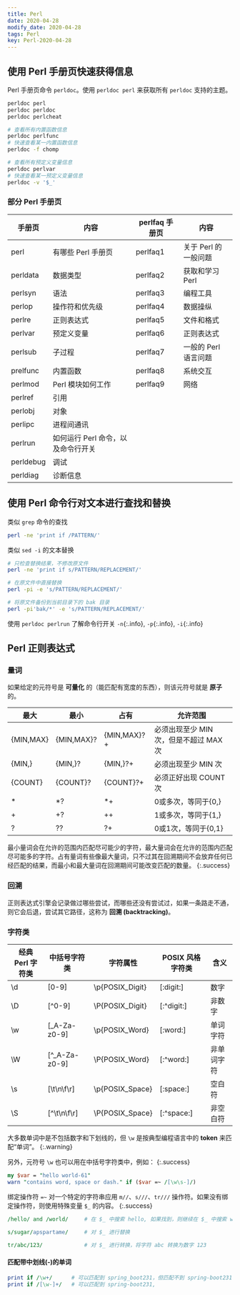 ```yaml
---
title: Perl
date: 2020-04-28
modify_date: 2020-04-28
tags: Perl
key: Perl-2020-04-28
---
```


## 使用 Perl 手册页快速获得信息

Perl 手册页命令 `perldoc`。使用 `perldoc perl` 来获取所有 `perldoc` 支持的主题。

```zsh
perldoc perl
perldoc perldoc
perldoc perlcheat

# 查看所有内置函数信息
perldoc perlfunc
# 快速查看某一内置函数信息
perldoc -f chomp

# 查看所有预定义变量信息
perldoc perlvar
# 快速查看某一预定义变量信息
perldoc -v '$_'
```

<!--more-->

### 部分 Perl 手册页

| 手册页    | 内容                               | perlfaq 手册页 | 内容                 |
| --------- | ---------------------------------- | -------------- | -------------------- |
| perl      | 有哪些 Perl 手册页                 | perlfaq1       | 关于 Perl 的一般问题 |
| perldata  | 数据类型                           | perlfaq2       | 获取和学习 Perl      |
| perlsyn   | 语法                               | perlfaq3       | 编程工具             |
| perlop    | 操作符和优先级                     | perlfaq4       | 数据操纵             |
| perlre    | 正则表达式                         | perlfaq5       | 文件和格式           |
| perlvar   | 预定义变量                         | perlfaq6       | 正则表达式           |
| perlsub   | 子过程                             | perlfaq7       | 一般的 Perl 语言问题 |
| prelfunc  | 内置函数                           | perlfaq8       | 系统交互             |
| perlmod   | Perl 模块如何工作                  | perlfaq9       | 网络                 |
| perlref   | 引用                               |                |                      |
| perlobj   | 对象                               |                |                      |
| perlipc   | 进程间通讯                         |                |                      |
| perlrun   | 如何运行 Perl 命令，以及命令行开关 |                |                      |
| perldebug | 调试                               |                |                      |
| perldiag  | 诊断信息                           |                |                      |

## 使用 Perl 命令行对文本进行查找和替换

类似 `grep` 命令的查找

```zsh
perl -ne 'print if /PATTERN/'
```

类似 `sed -i` 的文本替换

```zsh
# 只检查替换结果，不修改原文件
perl -ne 'print if s/PATTERN/REPLACEMENT/'

# 在原文件中直接替换
perl -pi -e 's/PATTERN/REPLACEMENT/'

# 将原文件备份到当前目录下的 bak 目录
perl -pi'bak/*' -e 's/PATTERN/REPLACEMENT/'
```

使用 `perldoc perlrun` 了解命令行开关 `-n`{:.info}, `-p`{:.info}, `-i`{:.info}

## Perl 正则表达式

### 量词

如果给定的元符号是 **可量化** 的（能匹配有宽度的东西），则该元符号就是 **原子** 的。

| 最大      | 最小       | 占有        | 允许范围                               |
| --------- | ---------- | ----------- | -------------------------------------- |
| {MIN,MAX} | {MIN,MAX}? | {MIN,MAX}?+ | 必须出现至少 MIN 次，但是不超过 MAX 次 |
| {MIN,}    | {MIN,}?    | {MIN,}?+    | 必须出现至少 MIN 次                    |
| {COUNT}   | {COUNT}?   | {COUNT}?+   | 必须正好出现 COUNT 次                  |
| \*        | \*?        | \*+         | 0或多次，等同于{0,}                    |
| +         | +?         | ++          | 1或多次，等同于{1,}                    |
| ?         | ??         | ?+          | 0或1次，等同于{0,1}                    |

最小量词会在允许的范围内匹配尽可能少的字符，最大量词会在允许的范围内匹配尽可能多的字符。占有量词有些像最大量词，只不过其在回溯期间不会放弃任何已经匹配的结果，而最小和最大量词在回溯期间可能改变匹配的数量。
{:.success}

### 回溯

正则表达式引擎会记录做过哪些尝试，而哪些还没有尝试过，如果一条路走不通，则它会后退，尝试其它路径，这称为 **回溯 (backtracking)**。

### 字符类

| 经典 Perl 字符类 | 中括号字符类   | 字符属性        | POSIX 风格字符类 | 含义       |
| ---------------- | -------------- | --------------- | ---------------- | ---------- |
| \d               | [0-9]          | \p{POSIX_Digit} | [:digit:]        | 数字       |
| \D               | [^0-9]         | \P{POSIX_Digit} | [:^digit:]       | 非数字     |
| \w               | [\_A-Za-z0-9]  | \p{POSIX_Word}  | [:word:]         | 单词字符   |
| \W               | [^\_A-Za-z0-9] | \P{POSIX_Word}  | [:^word:]        | 非单词字符 |
| \s               | [\t\n\f\r]     | \p{POSIX_Space} | [:space:]        | 空白符     |
| \S               | [^\t\n\f\r]    | \P{POSIX_Space} | [:^space:]       | 非空白符   |

大多数单词中是不包括数字和下划线的，但 `\w` 是按典型编程语言中的 **token** 来匹配“单词”。
{:.warning}

另外，元符号 `\w` 也可以用在中括号字符类中，例如：
{:.success}

```perl
my $var = "hello world-61"
warn "contains word, space or dash." if ($var =~ /[\w\s-]/)
```

绑定操作符 `=~` 对一个特定的字符串应用 `m//`、`s///`、`tr///` 操作符。如果没有绑定操作符，则使用特殊变量 `$_` 的内容。
{:.success}

```perl
/hello/ and /world/     # 在 $_ 中搜索 hello, 如果找到，则继续在 $_ 中搜索 world

s/sugar/apspartame/     # 对 $_ 进行替换

tr/abc/123/             # 对 $_ 进行转换，将字符 abc 转换为数字 123
```

#### 匹配带中划线(-)的单词

```perl
print if /\w+/      # 可以匹配到 spring_boot231，但匹配不到 spring-boot231
print if /[\w-]+/   # 可以匹配到 spring-boot231, 
```
